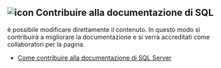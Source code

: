 ## <a name="icon-contribute-to-sql-documentation"></a>![icon](../media/edit-topic-pencil.png) Contribuire alla documentazione di SQL
è possibile modificare direttamente il contenuto. In questo modo si contribuirà a migliorare la documentazione e si verrà accreditati come collaboratori per la pagina.
- [Come contribuire alla documentazione di SQL Server](https://docs.microsoft.com/sql/sql-server/sql-server-docs-contribute)
